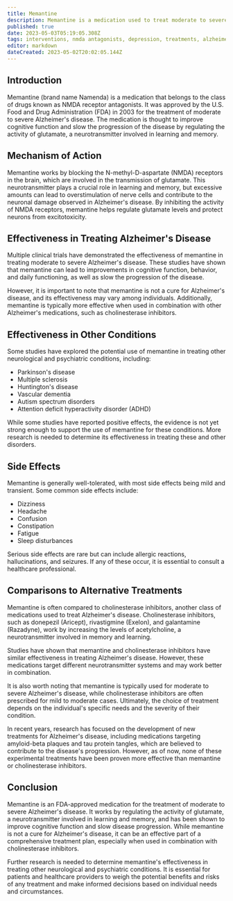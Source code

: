 ```yaml
---
title: Memantine
description: Memantine is a medication used to treat moderate to severe Alzheimer's disease. This article discusses its mechanism of action, effectiveness in treating various conditions, and comparisons to alternative treatments.
published: true
date: 2023-05-03T05:19:05.308Z
tags: interventions, nmda antagonists, depression, treatments, alzheimer's disease, nmda receptor antagonist, neurological disorders, glutamate, cognitive function, dementia, namenda, excitotoxicity, neuroprotection
editor: markdown
dateCreated: 2023-05-02T20:02:05.144Z
---
```


## Introduction

Memantine (brand name Namenda) is a medication that belongs to the class of drugs known as NMDA receptor antagonists. It was approved by the U.S. Food and Drug Administration (FDA) in 2003 for the treatment of moderate to severe Alzheimer's disease. The medication is thought to improve cognitive function and slow the progression of the disease by regulating the activity of glutamate, a neurotransmitter involved in learning and memory.

## Mechanism of Action

Memantine works by blocking the N-methyl-D-aspartate (NMDA) receptors in the brain, which are involved in the transmission of glutamate. This neurotransmitter plays a crucial role in learning and memory, but excessive amounts can lead to overstimulation of nerve cells and contribute to the neuronal damage observed in Alzheimer's disease. By inhibiting the activity of NMDA receptors, memantine helps regulate glutamate levels and protect neurons from excitotoxicity.

## Effectiveness in Treating Alzheimer's Disease

Multiple clinical trials have demonstrated the effectiveness of memantine in treating moderate to severe Alzheimer's disease. These studies have shown that memantine can lead to improvements in cognitive function, behavior, and daily functioning, as well as slow the progression of the disease.

However, it is important to note that memantine is not a cure for Alzheimer's disease, and its effectiveness may vary among individuals. Additionally, memantine is typically more effective when used in combination with other Alzheimer's medications, such as cholinesterase inhibitors.

## Effectiveness in Other Conditions

Some studies have explored the potential use of memantine in treating other neurological and psychiatric conditions, including:

- Parkinson's disease
- Multiple sclerosis
- Huntington's disease
- Vascular dementia
- Autism spectrum disorders
- Attention deficit hyperactivity disorder (ADHD)

While some studies have reported positive effects, the evidence is not yet strong enough to support the use of memantine for these conditions. More research is needed to determine its effectiveness in treating these and other disorders.

## Side Effects

Memantine is generally well-tolerated, with most side effects being mild and transient. Some common side effects include:

- Dizziness
- Headache
- Confusion
- Constipation
- Fatigue
- Sleep disturbances

Serious side effects are rare but can include allergic reactions, hallucinations, and seizures. If any of these occur, it is essential to consult a healthcare professional.

## Comparisons to Alternative Treatments

Memantine is often compared to cholinesterase inhibitors, another class of medications used to treat Alzheimer's disease. Cholinesterase inhibitors, such as donepezil (Aricept), rivastigmine (Exelon), and galantamine (Razadyne), work by increasing the levels of acetylcholine, a neurotransmitter involved in memory and learning.

Studies have shown that memantine and cholinesterase inhibitors have similar effectiveness in treating Alzheimer's disease. However, these medications target different neurotransmitter systems and may work better in combination.

It is also worth noting that memantine is typically used for moderate to severe Alzheimer's disease, while cholinesterase inhibitors are often prescribed for mild to moderate cases. Ultimately, the choice of treatment depends on the individual's specific needs and the severity of their condition.

In recent years, research has focused on the development of new treatments for Alzheimer's disease, including medications targeting amyloid-beta plaques and tau protein tangles, which are believed to contribute to the disease's progression. However, as of now, none of these experimental treatments have been proven more effective than memantine or cholinesterase inhibitors.

## Conclusion

Memantine is an FDA-approved medication for the treatment of moderate to severe Alzheimer's disease. It works by regulating the activity of glutamate, a neurotransmitter involved in learning and memory, and has been shown to improve cognitive function and slow disease progression. While memantine is not a cure for Alzheimer's disease, it can be an effective part of a comprehensive treatment plan, especially when used in combination with cholinesterase inhibitors.

Further research is needed to determine memantine's effectiveness in treating other neurological and psychiatric conditions. It is essential for patients and healthcare providers to weigh the potential benefits and risks of any treatment and make informed decisions based on individual needs and circumstances.